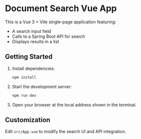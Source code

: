 # Document Search Vue App

This is a Vue 3 + Vite single-page application featuring:

- A search input field
- Calls to a Spring Boot API for search
- Displays results in a list

## Getting Started

1. Install dependencies:
   ```sh
   npm install
   ```
2. Start the development server:
   ```sh
   npm run dev
   ```
3. Open your browser at the local address shown in the terminal.

## Customization

Edit `src/App.vue` to modify the search UI and API integration.
